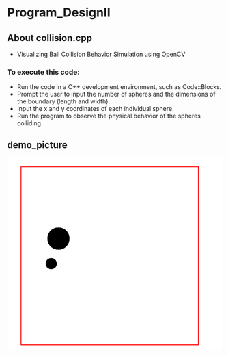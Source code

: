 # Program_DesignII
## About collision.cpp
- Visualizing Ball Collision Behavior Simulation using OpenCV
### To execute this code:
- Run the code in a C++ development environment, such as Code::Blocks.
- Prompt the user to input the number of spheres and the dimensions of the boundary (length and width).
- Input the x and y coordinates of each individual sphere.
- Run the program to observe the physical behavior of the spheres colliding.
## demo_picture
![Alt text](image.png)
